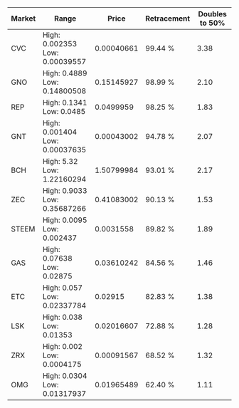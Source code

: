 | Market | Range | Price| Retracement | Doubles to 50% |
| --- | --- | --- | --- | --- |
| CVC | High: 0.002353<br />Low: 0.00039557 | 0.00040661 | 99.44 % | 3.38 |
| GNO | High: 0.4889<br />Low: 0.14800508 | 0.15145927 | 98.99 % | 2.10 |
| REP | High: 0.1341<br />Low: 0.0485 | 0.0499959 | 98.25 % | 1.83 |
| GNT | High: 0.001404<br />Low: 0.00037635 | 0.00043002 | 94.78 % | 2.07 |
| BCH | High: 5.32<br />Low: 1.22160294 | 1.50799984 | 93.01 % | 2.17 |
| ZEC | High: 0.9033<br />Low: 0.35687266 | 0.41083002 | 90.13 % | 1.53 |
| STEEM | High: 0.0095<br />Low: 0.002437 | 0.0031558 | 89.82 % | 1.89 |
| GAS | High: 0.07638<br />Low: 0.02875 | 0.03610242 | 84.56 % | 1.46 |
| ETC | High: 0.057<br />Low: 0.02337784 | 0.02915 | 82.83 % | 1.38 |
| LSK | High: 0.038<br />Low: 0.01353 | 0.02016607 | 72.88 % | 1.28 |
| ZRX | High: 0.002<br />Low: 0.0004175 | 0.00091567 | 68.52 % | 1.32 |
| OMG | High: 0.0304<br />Low: 0.01317937 | 0.01965489 | 62.40 % | 1.11 |
